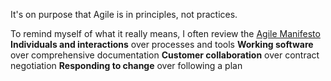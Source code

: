It's on purpose that Agile is in principles, not practices.

To remind myself of what it really means, I often review the [Agile Manifesto](https://agilemanifesto.org/)
**Individuals and interactions** over processes and tools
**Working software** over comprehensive documentation
**Customer collaboration** over contract negotiation
**Responding to change** over following a plan


